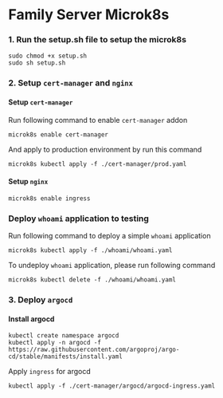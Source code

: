 # Family Server Microk8s

### 1. Run the setup.sh file to setup the microk8s

```
sudo chmod +x setup.sh
sudo sh setup.sh
```

### 2. Setup `cert-manager` and `nginx`

#### Setup `cert-manager`

Run following command to enable `cert-manager` addon
```
microk8s enable cert-manager
```

And apply to production environment by run this command

```
microk8s kubectl apply -f ./cert-manager/prod.yaml
```

#### Setup `nginx`

```
microk8s enable ingress
```

### Deploy `whoami` application to testing


Run following command to deploy a simple `whoami` application

```
microk8s kubectl apply -f ./whoami/whoami.yaml
```

To undeploy `whoami` application, please run following command

```
microk8s kubectl delete -f ./whoami/whoami.yaml
```

### 3. Deploy `argocd`

#### Install argocd

```
kubectl create namespace argocd
kubectl apply -n argocd -f https://raw.githubusercontent.com/argoproj/argo-cd/stable/manifests/install.yaml
```

Apply `ingress` for argocd

```
kubectl apply -f ./cert-manager/argocd/argocd-ingress.yaml
```